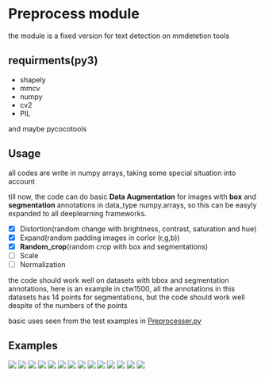 # Preprocess module

the module is a fixed version for text detection on mmdetetion tools

## requirments(py3)
- shapely
- mmcv
- numpy
- cv2
- PIL

and maybe pycocotools

## Usage
all codes are write in numpy arrays, taking some special situation into account

till now, the code can do basic **Data Augmentation** for images with **box** and **segmentation** annotations in data_type numpy.arrays, so this can be easyly expanded to all deeplearning frameworks.

- [x] Distortion(random change with brightness, contrast, saturation and hue)
- [x] Expand(random padding images in corlor (r,g,b))
- [x] **Random_crop**(random crop with box and segmentations) 
- [ ] Scale
- [ ] Normalization

the code should work well on datasets with bbox and segmentation annotations, here is an example in ctw1500,
all the annotations in this datasets has 14 points for segmentations, but the code should work well despite of the numbers of the points

basic uses seen from the test examples in [Preprocesser.py]( https://github.com/jichilen/image_processing_python_tools/image_preprocess/main.py#L12)

## Examples
<img src='./demo/a0.jpg' style="zoom:100%">
<img src='./demo/a0_0.jpg' style="zoom:100%">
<img src='./demo/a1.jpg' style="zoom:100%">
<img src='./demo/a1_0.jpg' style="zoom:100%">
<img src='./demo/a2.jpg' style="zoom:100%">
<img src='./demo/a2_0.jpg' style="zoom:100%">
<img src='./demo/a3.jpg' style="zoom:100%">
<img src='./demo/a3_0.jpg' style="zoom:100%">
<img src='./demo/a4.jpg' style="zoom:100%">
<img src='./demo/a4_0.jpg' style="zoom:100%">
<img src='./demo/a5.jpg' style="zoom:100%">
<img src='./demo/a5_0.jpg' style="zoom:100%">
<img src='./demo/a6.jpg' style="zoom:100%">
<img src='./demo/a6_0.jpg' style="zoom:100%">
